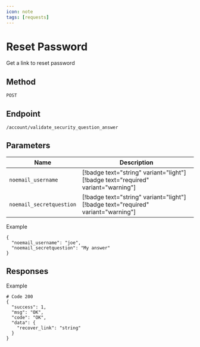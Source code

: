 ```yaml
---
icon: note
tags: [requests]
---
```

# Reset Password
Get a link to reset password

## Method
`POST`

## Endpoint
`/account/validate_security_question_answer`


## Parameters
| Name| Description |
| --- | --- |
|`noemail_username`| [!badge text="string" variant="light"] [!badge text="required" variant="warning"] 
|`noemail_secretquestion`| [!badge text="string" variant="light"] [!badge text="required" variant="warning"] 

Example
```
{
  "noemail_username": "joe",
  "noemail_secretquestion": "My answer"
}
```

## Responses

Example
```
# Code 200
{
  "success": 1,
  "msg": "OK",
  "code": "OK",
  "data": {
    "recover_link": "string"
  }
}
```

